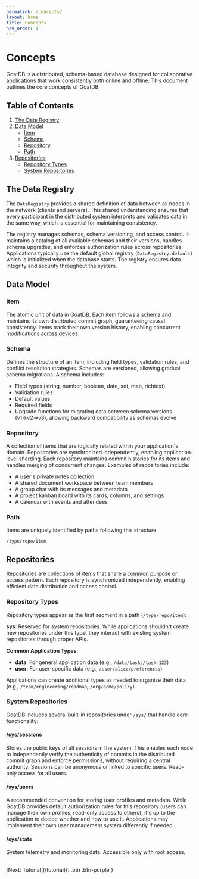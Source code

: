 ```yaml
---
permalink: /concepts/
layout: home
title: Concepts
nav_order: 1
---
```


# Concepts

GoatDB is a distributed, schema-based database designed for collaborative
applications that work consistently both online and offline. This document
outlines the core concepts of GoatDB.

## Table of Contents

1. [The Data Registry](#the-data-registry)
2. [Data Model](#data-model)
   - [Item](#item)
   - [Schema](#schema)
   - [Repository](#repository)
   - [Path](#path)
3. [Repositories](#repositories)
   - [Repository Types](#repository-types)
   - [System Repositories](#system-repositories)

## The Data Registry

The `DataRegistry` provides a shared definition of data between all nodes in the
network (clients and servers). This shared understanding ensures that every
participant in the distributed system interprets and validates data in the same
way, which is essential for maintaining consistency.

The registry manages schemas, schema versioning, and access control. It
maintains a catalog of all available schemas and their versions, handles schema
upgrades, and enforces authorization rules across repositories. Applications
typically use the default global registry (`DataRegistry.default`) which is
initialized when the database starts. The registry ensures data integrity and
security throughout the system.

## Data Model

### Item

The atomic unit of data in GoatDB. Each item follows a schema and maintains its
own distributed commit graph, guaranteeing causal consistency. Items track their
own version history, enabling concurrent modifications across devices.

### Schema

Defines the structure of an item, including field types, validation rules, and
conflict resolution strategies. Schemas are versioned, allowing gradual schema
migrations. A schema includes:

- Field types (string, number, boolean, date, set, map, richtext)
- Validation rules
- Default values
- Required fields
- Upgrade functions for migrating data between schema versions (v1→v2→v3),
  allowing backward compatibility as schemas evolve

### Repository

A collection of items that are logically related within your application's
domain. Repositories are synchronized independently, enabling application-level
sharding. Each repository maintains commit histories for its items and handles
merging of concurrent changes. Examples of repositories include:

- A user's private notes collection
- A shared document workspace between team members
- A group chat with its messages and metadata
- A project kanban board with its cards, columns, and settings
- A calendar with events and attendees

### Path

Items are uniquely identified by paths following this structure:

```
/type/repo/item
```

## Repositories

Repositories are collections of items that share a common purpose or access
pattern. Each repository is synchronized independently, enabling efficient data
distribution and access control.

### Repository Types

Repository types appear as the first segment in a path (`/type/repo/item`):

**sys**: Reserved for system repositories. While applications shouldn't create
new repositories under this type, they interact with existing system
repositories through proper APIs.

**Common Application Types**:

- **data**: For general application data (e.g., `/data/tasks/task-123`)
- **user**: For user-specific data (e.g., `/user/alice/preferences`)

Applications can create additional types as needed to organize their data (e.g.,
`/team/engineering/roadmap`, `/org/acme/policy`).

### System Repositories

GoatDB includes several built-in repositories under `/sys/` that handle core
functionality:

#### /sys/sessions

Stores the public keys of all sessions in the system. This enables each node to
independently verify the authenticity of commits in the distributed commit graph
and enforce permissions, without requiring a central authority. Sessions can be
anonymous or linked to specific users. Read-only access for all users.

#### /sys/users

A recommended convention for storing user profiles and metadata. While GoatDB
provides default authorization rules for this repository (users can manage their
own profiles, read-only access to others), it's up to the application to decide
whether and how to use it. Applications may implement their own user management
system differently if needed.

#### /sys/stats

System telemetry and monitoring data. Accessible only with root access.

<br />
[Next: Tutorial](/tutorial){: .btn .btn-purple }
<br />
